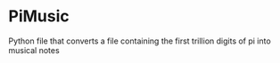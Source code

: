 # PiMusic
Python file that converts a file containing the first trillion digits of pi into musical notes
